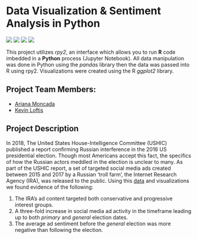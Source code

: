 # Data Visualization &amp; Sentiment Analysis in Python
<img src="https://img.shields.io/badge/python-3.7-blue.svg"> <img src="https://img.shields.io/badge/vaderSentiment-3.2.1-blue.svg"> <img src="https://img.shields.io/badge/rpy2-3.0.5-blue.svg"> <img src="https://img.shields.io/badge/ggplot2-R-orange.svg">

This project utilizes *rpy2*, an interface which allows you to run **R** code imbedded in a **Python** process (Jupyter Notebook). All data manipulation was done in Python using the *pandas* library then the data was passed into R using rpy2. Visualizations were created using the R *ggplot2* library.

## Project Team Members:
- [Ariana Moncada](https://github.com/arianamoncada)
- [Kevin Loftis](https://github.com/loftiskg)

## Project Description
In 2018, The United States House-Intelligence Committee (USHIC) published a report confirming Russian interference in the 2016 US presidential election. Though most Americans accept this fact, the specifics of how the Russian actors meddled in the election is unclear to many. As part of the USHIC report, a set of targeted social media ads created between 2015 and 2017 by a Russian ‘troll farm’, the Internet Research Agency (IRA), was released to the public. Using this [data]( https://github.com/russian-ad-explorer/russian-ad-datasets/tree/master/json) and visualizations we found evidence of the following:
1. The IRA’s ad content targeted both conservative and progressive interest groups.
2. A three-fold increase in social media ad activity in the timeframe leading up to both *primary* and *general* election dates.
3. The average ad sentiment before the *general* election was more negative than following the election.
